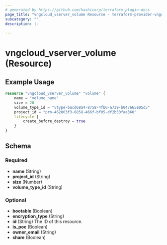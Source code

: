 ```yaml
---
# generated by https://github.com/hashicorp/terraform-plugin-docs
page_title: "vngcloud_vserver_volume Resource - terraform-provider-vngcloud"
subcategory: ""
description: |-
  
---
```


# vngcloud_vserver_volume (Resource)



## Example Usage

```terraform
resource "vngcloud_vserver_volume" "volume" {
    name = "volume_name"
    size = 20
    volume_type_id = "vtype-bacd68a4-8758-4fb6-a739-b047665e05d5"
    project_id = "pro-462803f3-6858-466f-bf05-df2b33faa360"
    lifecycle {
        create_before_destroy = true
    } 
}
```

<!-- schema generated by tfplugindocs -->
## Schema

### Required

- **name** (String)
- **project_id** (String)
- **size** (Number)
- **volume_type_id** (String)

### Optional

- **bootable** (Boolean)
- **encryption_type** (String)
- **id** (String) The ID of this resource.
- **is_poc** (Boolean)
- **owner_email** (String)
- **share** (Boolean)


